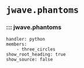 # `jwave.phantoms`
### ::: jwave.phantoms
    handler: python
    members:
        - three_circles
    show_root_heading: true
    show_source: false
